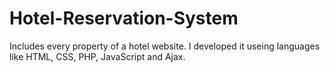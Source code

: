 # Hotel-Reservation-System
Includes every property of  a hotel website. I developed it useing languages like HTML, CSS, PHP, JavaScript and Ajax.
